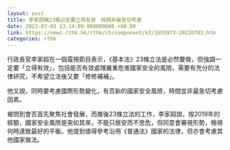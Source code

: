 ```yaml
---
layout: post
title: 李家超稱23條必定要立得有效　時間非最急切考慮
date: 2022-07-03 13:14:09.000000000 +08:00
link: https://news.rthk.hk/rthk/ch/component/k2/1655973-20220703.htm
categories: rthk
---
```


行政長官李家超在一個電視節目表示，《基本法》23條立法是必然要做，但強調一定要「立得有效」，包括能否有效處理嚴重危害國家安全的風險，需要有充分的法律研究，不希望立法後又要「修修補補」。

他又說，同時要考慮國際形勢變化，有否新的國家安全風險，時間並非最急切考慮因素。

被問到會否首先聚焦社會發展，而推後23條立法的工作，李家超說，按2019年的經驗，國家安全風險是突如其來，不能只居安而不思危，但同意會審視形勢，檢視何時達致最好的平衡。他提到值得參考沿用《普通法》國家的法律，但亦會考慮其他國家做法。
